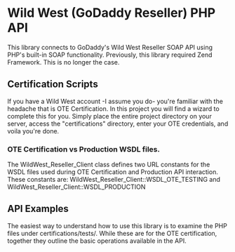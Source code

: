 Wild West (GoDaddy Reseller) PHP API 
=============

This library connects to GoDaddy's Wild West Reseller SOAP API 
using PHP's built-in SOAP functionality. Previously, this library required 
Zend Framework. This is no longer the case.

Certification Scripts
-------

If you have a Wild West account -I assume you do- you're familiar with the 
headache that is OTE Certification. In this project you will find a wizard to
complete this for you. Simply place the entire project directory on your 
server, access the "certifications" directory, enter your OTE credentials, 
and voila you're done.

### OTE Certification vs Production WSDL files.

The WildWest_Reseller_Client class defines two URL constants for the WSDL files 
used during OTE Certification and Production API interaction. 
These constants are: WildWest_Reseller_Client::WSDL_OTE_TESTING and 
WildWest_Reseller_Client::WSDL_PRODUCTION


API Examples
-------

The easiest way to understand how to use this library is to 
examine the PHP files under certifications/tests/. While 
these are for the OTE certification, together they outline 
the basic operations available in the API. 






